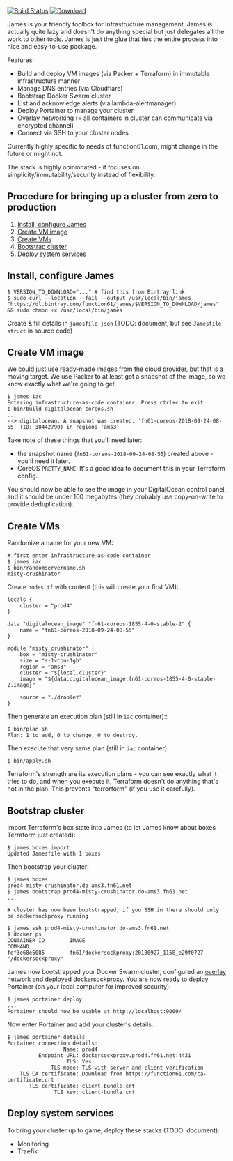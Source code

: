 [![Build Status](https://img.shields.io/travis/function61/james.svg?style=for-the-badge)](https://travis-ci.org/function61/james)
[![Download](https://img.shields.io/bintray/v/function61/james/main.svg?style=for-the-badge&label=Download)](https://bintray.com/function61/james/main/_latestVersion#files)

James is your friendly toolbox for infrastructure management. James is actually quite lazy
and doesn't do anything special but just delegates all the work to other tools. James is
just the glue that ties the entire process into nice and easy-to-use package.

Features:

- Build and deploy VM images (via Packer + Terraform) in immutable infrastructure manner
- Manage DNS entries (via Cloudflare)
- Bootstrap Docker Swarm cluster
- List and acknowledge alerts (via lambda-alertmanager)
- Deploy Portainer to manage your cluster
- Overlay networking (= all containers in cluster can communicate via encrypted channel)
- Connect via SSH to your cluster nodes

Currently highly specific to needs of function61.com, might change in the future or might not.

The stack is highly opinionated - it focuses on simplicity/immutability/security instead of flexibility.


Procedure for bringing up a cluster from zero to production
-----------------------------------------------------------

1. [Install, configure James](#install-configure-james)
2. [Create VM image](#create-vm-image)
3. [Create VMs](#create-vms)
4. [Bootstrap cluster](#bootstrap-cluster)
5. [Deploy system services](#deploy-system-services)


Install, configure James
------------------------

```
$ VERSION_TO_DOWNLOAD="..." # find this from Bintray link
$ sudo curl --location --fail --output /usr/local/bin/james "https://dl.bintray.com/function61/james/$VERSION_TO_DOWNLOAD/james" && sudo chmod +x /usr/local/bin/james
```

Create & fill details in `jamesfile.json` (TODO: document, but see `Jamesfile struct` in source code)


Create VM image
---------------

We could just use ready-made images from the cloud provider, but that is a moving target.
We use Packer to at least get a snapshot of the image, so we know exactly what we're going to get.

```
$ james iac
Entering infrastructure-as-code container. Press ctrl+c to exit
$ bin/build-digitalocean-coreos.sh
...
--> digitalocean: A snapshot was created: 'fn61-coreos-2018-09-24-08-55' (ID: 38442790) in regions 'ams3'
```

Take note of these things that you'll need later:

- the snapshot name (`fn61-coreos-2018-09-24-08-55`) created above - you'll need it later.
- CoreOS `PRETTY_NAME`. It's a good idea to document this in your Terraform config.

You should now be able to see the image in your DigitalOcean control panel, and it should be
under 100 megabytes (they probably use copy-on-write to provide deduplication).


Create VMs
----------

Randomize a name for your new VM:

```
# first enter infrastructure-as-code container
$ james iac
$ bin/randomservername.sh
misty-crushinator
```

Create `nodes.tf` with content (this will create your first VM):

```
locals {
	cluster = "prod4"
}

data "digitalocean_image" "fn61-coreos-1855-4-0-stable-2" {
	name = "fn61-coreos-2018-09-24-08-55"
}

module "misty_crushinator" {
	box = "misty-crushinator"
	size = "s-1vcpu-1gb"
	region = "ams3"
	cluster = "${local.cluster}"
	image = "${data.digitalocean_image.fn61-coreos-1855-4-0-stable-2.image}"

	source = "./droplet"
}
```

Then generate an execution plan (still in `iac` container)::

```
$ bin/plan.sh
Plan: 1 to add, 0 to change, 0 to destroy.
```

Then execute that very same plan (still in `iac` container):

```
$ bin/apply.sh
```

Terraform's strength are its execution plans - you can see exactly what it tries to do,
and when you execute it, Terraform doesn't do anything that's not in the plan. This
prevents "terrorform" (if you use it carefully).


Bootstrap cluster
-----------------

Import Terraform's box state into James (to let James know about boxes Terraform just created):

```
$ james boxes import
Updated Jamesfile with 1 boxes
```

Then bootstrap your cluster:

```
$ james boxes
prod4-misty-crushinator.do-ams3.fn61.net
$ james bootstrap prod4-misty-crushinator.do-ams3.fn61.net
...

# cluster has now been bootstrapped, if you SSH in there should only be dockersockproxy running

$ james ssh prod4-misty-crushinator.do-ams3.fn61.net
$ docker ps
CONTAINER ID        IMAGE                                         COMMAND           
fdf3e68e5085        fn61/dockersockproxy:20180927_1158_e29f0727   "/dockersockproxy"
```

James now bootstrapped your Docker Swarm cluster, configured an
[overlay network](https://docs.docker.com/network/overlay/) and deployed
[dockersockproxy](https://github.com/function61/dockersockproxy). You are now ready to
deploy Portainer (on your local computer for improved security):

```
$ james portainer deploy
...
Portainer should now be usable at http://localhost:9000/
```

Now enter Portainer and add your cluster's details:

```
$ james portainer details
Portainer connection details:
                  Name: prod4
          Endpoint URL: dockersockproxy.prod4.fn61.net:4431
                   TLS: Yes
              TLS mode: TLS with server and client verification
    TLS CA certificate: Download from https://function61.com/ca-certificate.crt
       TLS certificate: client-bundle.crt
               TLS key: client-bundle.crt
```


Deploy system services
----------------------

To bring your cluster up to game, deploy these stacks (TODO: document):

- Monitoring
- Traefik
